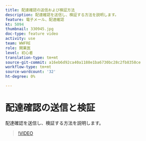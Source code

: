 ```yaml
---
title: 配達確認の送信および検証方法
description: 配達確認を送信し、検証する方法を説明します。
feature: 電子メール、配達確認
kt: 5094
thumbnail: 330945.jpg
doc-type: feature video
activity: use
team: WWFRE
role: 開業医
level: 初心者
translation-type: tm+mt
source-git-commit: a16eb6d92ca40a1188e1ba6730bc28c2fb8358ce
workflow-type: tm+mt
source-wordcount: '32'
ht-degree: 0%

---
```



# 配達確認の送信と検証

配達確認を送信し、検証する方法を説明します。

>[!VIDEO](https://video.tv.adobe.com/v/330945)
